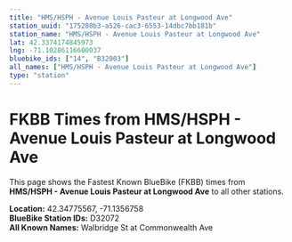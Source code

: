 ```yaml
---
title: "HMS/HSPH - Avenue Louis Pasteur at Longwood Ave"
station_uuid: "175280b3-a526-cac3-6553-14dbc7bb181b"
station_name: "HMS/HSPH - Avenue Louis Pasteur at Longwood Ave"
lat: 42.3374174845973
lng: -71.10286116600037
bluebike_ids: ["14", "B32003"]
all_names: ["HMS/HSPH - Avenue Louis Pasteur at Longwood Ave"]
type: "station"
---
```


# FKBB Times from HMS/HSPH - Avenue Louis Pasteur at Longwood Ave

This page shows the Fastest Known BlueBike (FKBB) times from **HMS/HSPH - Avenue Louis Pasteur at Longwood Ave** to all other stations.

**Location:** 42.34775567, -71.1356758  
**BlueBike Station IDs:** D32072  
**All Known Names:** Walbridge St at Commonwealth Ave

